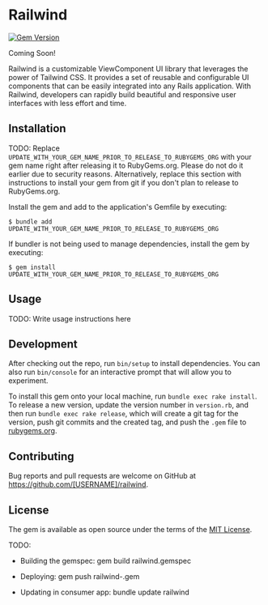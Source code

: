 # Railwind

[![Gem Version](https://badge.fury.io/rb/railwind.svg)](https://badge.fury.io/rb/railwind)

Coming Soon!

Railwind is a customizable ViewComponent UI library that leverages the power of Tailwind CSS. It provides a set of reusable and configurable UI components that can be easily integrated into any Rails application. With Railwind, developers can rapidly build beautiful and responsive user interfaces with less effort and time.


## Installation

TODO: Replace `UPDATE_WITH_YOUR_GEM_NAME_PRIOR_TO_RELEASE_TO_RUBYGEMS_ORG` with your gem name right after releasing it to RubyGems.org. Please do not do it earlier due to security reasons. Alternatively, replace this section with instructions to install your gem from git if you don't plan to release to RubyGems.org.

Install the gem and add to the application's Gemfile by executing:

    $ bundle add UPDATE_WITH_YOUR_GEM_NAME_PRIOR_TO_RELEASE_TO_RUBYGEMS_ORG

If bundler is not being used to manage dependencies, install the gem by executing:

    $ gem install UPDATE_WITH_YOUR_GEM_NAME_PRIOR_TO_RELEASE_TO_RUBYGEMS_ORG

## Usage

TODO: Write usage instructions here

## Development

After checking out the repo, run `bin/setup` to install dependencies. You can also run `bin/console` for an interactive prompt that will allow you to experiment.

To install this gem onto your local machine, run `bundle exec rake install`. To release a new version, update the version number in `version.rb`, and then run `bundle exec rake release`, which will create a git tag for the version, push git commits and the created tag, and push the `.gem` file to [rubygems.org](https://rubygems.org).

## Contributing

Bug reports and pull requests are welcome on GitHub at https://github.com/[USERNAME]/railwind.

## License

The gem is available as open source under the terms of the [MIT License](https://opensource.org/licenses/MIT).




TODO:


- Building the gemspec: gem build railwind.gemspec

- Deploying: gem push railwind-<version>.gem


- Updating in consumer app: bundle update railwind 